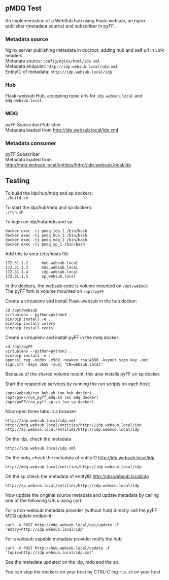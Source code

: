 pMDQ Test
-------------

An implementation of a WebSub hub using Flask-websub, an nginx publisher (metadata source) and subscriber in pyFF.

### Metadata source
Nginx server publishing metadata in docroot, adding hub and self url in Link headers  
Metadata source: ```config/nginx/html/idp.xml```  
Metadata endpoint: ```http://idp.websub.local/idp.xml```  
EntityID of metadata: ```http://idp.websub.local/idp```

### Hub
Flask-websub Hub, accepting topic urls for ```idp.websub.local``` and ```mdq.websub.local```

### MDQ
pyFF Subscriber/Publisher  
Metadata loaded from http://idp.websub.local/idp.xml

### Metadata consumer
pyFF Subscriber  
Metadata loaded from http://mdq.websub.local/entities/http://idp.websub.local/idp

## Testing
To build the idp/hub/mdq and sp dockers:  
```./build.sh```

To start the idp/hub/mdq and sp dockers:  
```./run.sh```

To login on idp/hub/mdq and sp:  
```
docker exec -ti pmdq_idp_1 /bin/bash
docker exec -ti pmdq_hub_1 /bin/bash
docker exec -ti pmdq_mdq_1 /bin/bash
docker exec -ti pmdq_sp_1 /bin/bash
```

Add this to your /etc/hosts file  
```
172.31.1.2      hub.websub.local
172.31.1.3      mdq.websub.local
172.31.1.4      idp.websub.local
172.31.1.5      sp.websub.local
```

In the dockers, the websub code is volume mounted on ```/opt/websub```  
The pyFF fork is volume mounted on ```/opt/pyFF```

Create a virtualenv and install Flask-websub in the hub docker:  
```
cd /opt/websub
virtualenv --python=python3 .
bin/pip install -e .
bin/pip install celery
bin/pip install redis
```

Create a virtualenv and install pyFF in the mdq docker:  
```
cd /opt/pyFF
virtualenv --python=python3 .
bin/pip install -e .
openssl req -nodes -x509 -newkey rsa:4096 -keyout sign.key -out sign.crt -days 3650 -subj "CN=websub.local"
```
Because of the shared volume mount, this also installs pyFF on sp docker.

Start the respective services by running the run scripts on each host:  
```
/opt/websub/run_hub.sh (on hub docker)
/opt/pyFF/run_pyff_mdq.sh (on mdq docker)
/opt/pyFF/run_pyff_sp.sh (on sp docker)
```

Now open three tabs in a browser  
```
http://idp.websub.local/idp.xml
http://mdq.websub.local/entities/http://idp.websub.local/idp
http://sp.websub.local/entities/http://idp.websub.local/idp
```

On the idp, check the metadata  
```
http://idp.websub.local/idp.xml
```

On the mdq, check the metadata of entityID http://idp.websub.local/idp  
```
http://mdq.websub.local/entities/http://idp.websub.local/idp
```

On the sp check the metadata of entityID http://idp.websub.local/idp  
```
http://sp.websub.local/entities/http://idp.websub.local/idp
```

Now update the original source metadata and update metadata by calling one of the following URLs using curl:

For a non-websub metadata provider (without hub) directly call the pyFF MDQ update endpoint:  

```
curl -X POST http://mdq.websub.local/api/update -F 'entry=http://idp.websub.local/idp'
```

For a websub capable metadata provider notify the hub:  

```
curl -X POST http://hub.websub.local/update -F 'topic=http://idp.websub.local/idp.xml'
```


See the metadata updated on the idp, mdq and the sp.


You can stop the dockers on your host by CTRL-C'ing ```run.sh``` on your host
